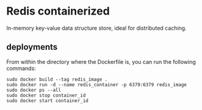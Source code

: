 # Redis containerized

In-memory key-value data structure store, ideal for distributed caching.

## deployments

From within the directory where the Dockerfile is, you can run the following commands:

```
sudo docker build --tag redis_image .
sudo docker run -d --name redis_container -p 6379:6379 redis_image
sudo docker ps --all
sudo docker stop container_id
sudo docker start container_id
```
